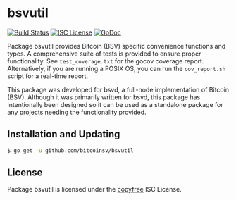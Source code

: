 bsvutil
=======

[![Build Status](https://travis-ci.org/bitcoinsv/bsvutil.svg?branch=master)](https://travis-ci.org/bitcoinsv/bsvutil)
[![ISC License](http://img.shields.io/badge/license-ISC-blue.svg)](http://copyfree.org)
[![GoDoc](http://img.shields.io/badge/godoc-reference-blue.svg)](http://godoc.org/github.com/bitcoinsv/bsvutil)

Package bsvutil provides Bitcoin (BSV) specific convenience functions and types.
A comprehensive suite of tests is provided to ensure proper functionality.  See
`test_coverage.txt` for the gocov coverage report.  Alternatively, if you are
running a POSIX OS, you can run the `cov_report.sh` script for a real-time
report.

This package was developed for bsvd, a full-node implementation of
Bitcoin (BSV). Although it was primarily written for bsvd, this package has intentionally been designed so it
can be used as a standalone package for any projects needing the functionality
provided.

## Installation and Updating

```bash
$ go get -u github.com/bitcoinsv/bsvutil
```

## License

Package bsvutil is licensed under the [copyfree](http://copyfree.org) ISC
License.
